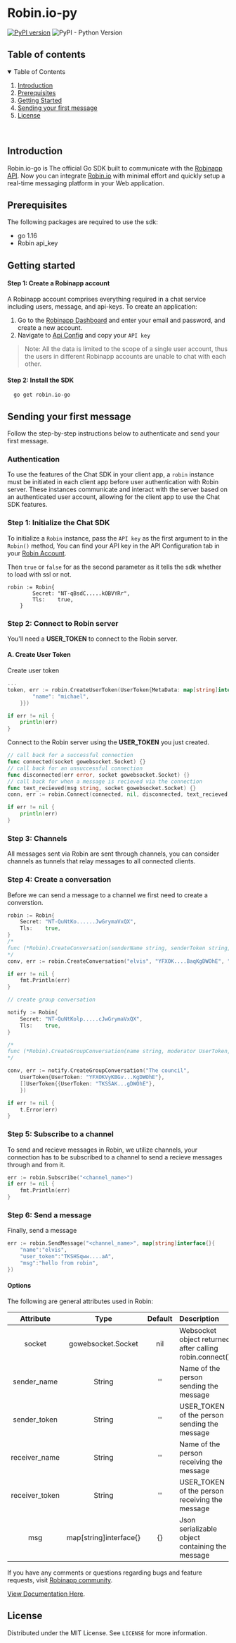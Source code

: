 <h1 align="start">
  Robin.io-py
</h1>

[![PyPI version](https://badge.fury.io/py/stream-chat.svg)](http://badge.fury.io/py/stream-chat) ![PyPI - Python Version](https://img.shields.io/pypi/pyversions/stream-chat.svg)


## Table of contents

<details open="open">
  <summary>Table of Contents</summary>
  <ol>
    <li>
      <a href="#introduction">Introduction</a>
    </li>
    <li>
      <a href="#prerequisites">Prerequisites</a>
    </li>
    <li><a href="#getting-started">Getting Started</a></li>
    <li><a href="#sending-your-first-message">Sending your first message</a></li>
    <li><a href="#license">License</a></li>
  </ol>
</details>

<br />

## Introduction

Robin.io-go is The official Go SDK built to communicate with the [Robinapp API](https://robinapp.co/). Now you can integrate [Robin.io](https://robinapp.co/) with minimal effort and quickly setup a real-time messaging platform in your Web application.

## Prerequisites

The following packages are required to use the sdk:
* go 1.16
* Robin api_key

## Getting started

#### Step 1: Create a Robinapp account

A Robinapp account comprises everything required in a chat service including users, message, and api-keys. To create an application:

1. Go to the [Robinapp Dashboard](https://dashboard.robinapp.co/signup) and enter your email and password, and create a new account.
2. Navigate to [Api Config](https://dashboard.robinapp.co/apiconfig) and copy your `API key`

> Note: All the data is limited to the scope of a single user account, thus the users in different Robinapp accounts are unable to chat with each other.

#### Step 2: Install the SDK

```
  go get robin.io-go
```

## Sending your first message

Follow the step-by-step instructions below to authenticate and send your first message.

### Authentication

To use the features of the Chat SDK in your client app, a `robin` instance must be initiated in each client app before user authentication with Robin server. These instances communicate and interact with the server based on an authenticated user account, allowing for the client app to use the Chat SDK features.

### Step 1: Initialize the Chat SDK

To initialize a `Robin` instance, pass the `API key` as the first argument to in the `Robin()` method, You can find your API key in the API Configuration tab in your [Robin Account](https://robin-user.herokuapp.com/apiconfig).

Then `true` or `false` for as the second parameter as it tells the sdk whether to load with ssl or not.

```golang
robin := Robin{
		Secret: "NT-qBsdC.....kOBVYRr",
		Tls:    true,
	}
```

### Step 2: Connect to Robin server

You'll need a **USER_TOKEN** to connect to the Robin server.

#### A. Create User Token

Create user token

```go
...
token, err := robin.CreateUserToken(UserToken{MetaData: map[string]interface{}{
		"name": "michael",
	}})

if err != nil {
    println(err)
}
```

Connect to the Robin server using the **USER_TOKEN** you just created.

```go
// call back for a successful connection
func connected(socket gowebsocket.Socket) {}
// call back for an unsuccessful connection
func disconnected(err error, socket gowebsocket.Socket) {}
// call back for when a message is recieved via the connection
func text_recieved(msg string, socket gowebsocket.Socket) {}
conn, err := robin.Connect(connected, nil, disconnected, text_recieved, nil, nil, nil)

if err != nil {
    println(err)
}
```

### Step 3: Channels

All messages sent via Robin are sent through channels, you can consider channels as tunnels that relay messages to all connected clients.

### Step 4: Create a conversation

Before we can send a message to a channel we first need to create a converstion.

```go
robin := Robin{
    Secret: "NT-QuNtKo......JwGrymaVxQX",
    Tls:    true,
}
/* 
func (*Robin).CreateConversation(senderName string, senderToken string, receiverToken string, receiverName string) (ConversationResponseData, error)
*/
conv, err := robin.CreateConversation("elvis", "YFXOK....BaqKgDWOhE", "YFXOKV...gDWOhE", "jesse")

if err != nil {
    fmt.Println(err)
}

// create group conversation

notify := Robin{
    Secret: "NT-QuNtKolp.....cJwGrymaVxQX",
    Tls:    true,
}

/* 
func (*Robin).CreateGroupConversation(name string, moderator UserToken, participants []UserToken) (ConversationResponseData, error)
*/

conv, err := notify.CreateGroupConversation("The council",
    UserToken{UserToken: "YFXOKVyKBGv...KgDWOhE"},
    []UserToken{{UserToken: "TKSSAK...gDWOhE"},
    })

if err != nil {
    t.Error(err)
}
```

### Step 5: Subscribe to a channel

To send and recieve messages in Robin, we utilize channels, your connection has to be subscribed to a channel to send a recieve messages through and from it.

```go
err := robin.Subscribe("<channel_name>")
if err != nil {
    fmt.Println(err)
}
```

### Step 6: Send a message

Finally, send a message

```go
err := robin.SendMessage("<channel_name>", map[string]interface{}{
    "name":"elvis",
    "user_token":"TKSHSqww....aA",
    "msg":"hello from robin",
})
```

#### Options

The following are general attributes used in Robin:

|   Attribute    |   Type    | Default | Description                                              |
| :------------: | :-------: | :-----: | :------------------------------------------------------- |
|      socket      | gowebsocket.Socket |  nil   | Websocket object returned after calling robin.connect() |
|  sender_name   |  String   |   ''    | Name of the person sending the message                   |
|  sender_token  |  String   |   ''    | USER_TOKEN of the person sending the message             |
| receiver_name  |  String   |   ''    | Name of the person receiving the message                 |
| receiver_token |  String   |   ''    | USER_TOKEN of the person receiving the message           |
|      msg       |  map[string]interface{}   |   {}    | Json serializable object containing the message          |

If you have any comments or questions regarding bugs and feature requests, visit [Robinapp community](https://community.robinapp.co).

[View Documentation Here]().

## License

Distributed under the MIT License. See `LICENSE` for more information.